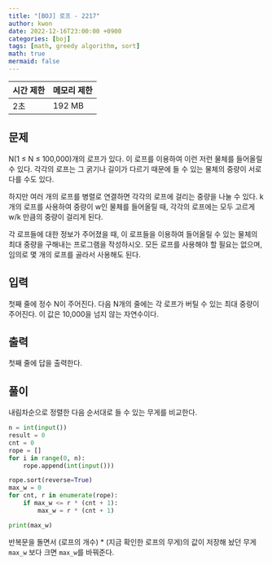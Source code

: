 ```yaml
---
title: "[BOJ] 로프 - 2217"
author: kwon
date: 2022-12-16T23:00:00 +0900
categories: [boj]
tags: [math, greedy algorithm, sort]
math: true
mermaid: false
---
```


| 시간 제한 | 메모리 제한 |
| --- | --- |
| 2초 | 192 MB |

## 문제

N(1 ≤ N ≤ 100,000)개의 로프가 있다. 이 로프를 이용하여 이런 저런 물체를 들어올릴 수 있다. 각각의 로프는 그 굵기나 길이가 다르기 때문에 들 수 있는 물체의 중량이 서로 다를 수도 있다.

하지만 여러 개의 로프를 병렬로 연결하면 각각의 로프에 걸리는 중량을 나눌 수 있다. k개의 로프를 사용하여 중량이 w인 물체를 들어올릴 때, 각각의 로프에는 모두 고르게 w/k 만큼의 중량이 걸리게 된다.

각 로프들에 대한 정보가 주어졌을 때, 이 로프들을 이용하여 들어올릴 수 있는 물체의 최대 중량을 구해내는 프로그램을 작성하시오. 모든 로프를 사용해야 할 필요는 없으며, 임의로 몇 개의 로프를 골라서 사용해도 된다.

## 입력

첫째 줄에 정수 N이 주어진다. 다음 N개의 줄에는 각 로프가 버틸 수 있는 최대 중량이 주어진다. 이 값은 10,000을 넘지 않는 자연수이다.

## 출력

첫째 줄에 답을 출력한다.

## 풀이

내림차순으로 정렬한 다음 순서대로 들 수 있는 무게를 비교한다.

```python
n = int(input())
result = 0
cnt = 0
rope = []
for i in range(0, n):
    rope.append(int(input()))

rope.sort(reverse=True)
max_w = 0
for cnt, r in enumerate(rope):
    if max_w <= r * (cnt + 1):
        max_w = r * (cnt + 1)

print(max_w)
```

반복문을 돌면서 (로프의 개수) * (지금 확인한 로프의 무게)의 값이 저장해 놨던 무게 `max_w` 보다 크면 `max_w`를 바꿔준다.